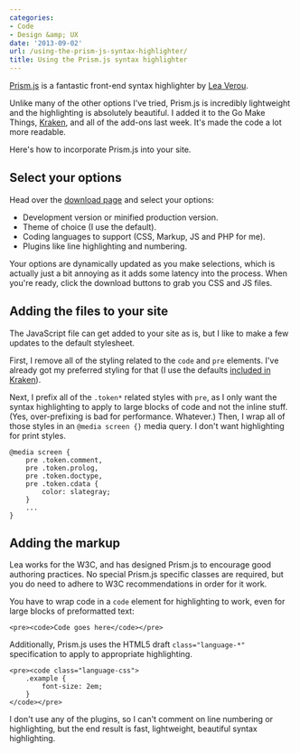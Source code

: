 ```yaml
---
categories:
- Code
- Design &amp; UX
date: '2013-09-02'
url: /using-the-prism-js-syntax-highlighter/
title: Using the Prism.js syntax highlighter
---
```


<a href="http://prismjs.com/">Prism.js</a> is a fantastic front-end syntax highlighter by <a href="http://lea.verou.me/">Lea Verou</a>.

Unlike many of the other options I've tried, Prism.js is incredibly lightweight and the highlighting is absolutely beautiful. I added it to the Go Make Things, <a href="http://cferdinandi.github.io/kraken/">Kraken</a>, and all of the add-ons last week. It's made the code a lot more readable.

<p>Here's how to incorporate Prism.js into your site.
<!--more--></p>

<h2>Select your options</h2>

Head over the <a href="http://prismjs.com/download.html">download page</a> and select your options:

<ul>
<li>Development version or minified production version.</li>
<li>Theme of choice (I use the default).</li>
<li>Coding languages to support (CSS, Markup, JS and PHP for me).</li>
<li>Plugins like line highlighting and numbering.</li>
</ul>

Your options are dynamically updated as you make selections, which is actually just a bit annoying as it adds some latency into the process. When you're ready, click the download buttons to grab you CSS and JS files.

<h2>Adding the files to your site</h2>

The JavaScript file can get added to your site as is, but I like to make a few updates to the default stylesheet.

First, I remove all of the styling related to the <code>code</code> and <code>pre</code> elements. I've already got my preferred styling for that (I use the defaults <a href="http://cferdinandi.github.io/kraken/code.html">included in Kraken</a>).

Next, I prefix all of the <code>.token*</code> related styles with <code>pre</code>, as I only want the syntax highlighting to apply to large blocks of code and not the inline stuff. (Yes, over-prefixing is bad for performance. Whatever.) Then, I wrap all of those styles in an <code>@media screen {}</code> media query. I don't want highlighting for print styles.

<pre><code class="language-css">@media screen {
    pre .token.comment,
    pre .token.prolog,
    pre .token.doctype,
    pre .token.cdata {
        color: slategray;
    }
    ...
}</code></pre>

<h2>Adding the markup</h2>

Lea works for the W3C, and has designed Prism.js to encourage good authoring practices. No special Prism.js specific classes are required, but you do need to adhere to W3C recommendations in order for it work.

You have to wrap code in a <code>code</code> element for highlighting to work, even for large blocks of preformatted text:

<pre><code class="language-markup">&lt;pre&gt;&lt;code&gt;Code goes here&lt;/code&gt;&lt;/pre&gt;</code></pre>

Additionally, Prism.js uses the HTML5 draft <code>class="language-*"</code> specification to apply to appropriate highlighting.

<pre><code class="language-markup">&lt;pre&gt;&lt;code class="language-css"&gt;
    .example {
        font-size: 2em;
    }
&lt;/code&gt;&lt;/pre&gt;</code></pre>

I don't use any of the plugins, so I can't comment on line numbering or highlighting, but the end result is fast, lightweight, beautiful syntax highlighting.